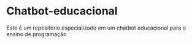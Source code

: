 # Chatbot-educacional
Este é um repositório especializado em um chatbot educacional para o ensino de programação
